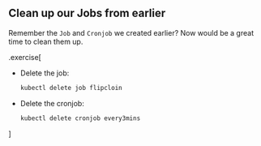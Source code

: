 ## Clean up our Jobs from earlier

Remember the `Job` and `Cronjob` we created earlier? Now would be a great time to clean them up.

.exercise[

- Delete the job:
  ```bash
  kubectl delete job flipcloin
  ```

- Delete the cronjob:
  ```bash
  kubectl delete cronjob every3mins
  ```
]
